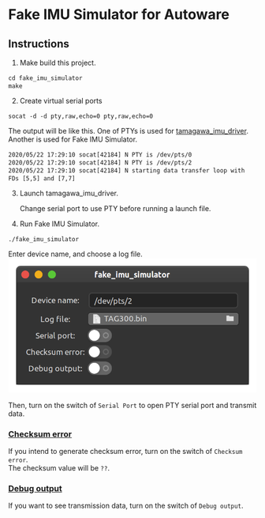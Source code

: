 # Fake IMU Simulator for Autoware

## Instructions

1. Make build this project.

```
cd fake_imu_simulator
make
```

2. Create virtual serial ports

```
socat -d -d pty,raw,echo=0 pty,raw,echo=0
```

The output will be like this.
One of PTYs is used for [tamagawa_imu_driver](https://github.com/tier4/AutowareArchitectureProposal/tree/master/src/sensing/driver/tamagawa_serial_driver).<br>
Another is used for Fake IMU Simulator.

```
2020/05/22 17:29:10 socat[42184] N PTY is /dev/pts/0
2020/05/22 17:29:10 socat[42184] N PTY is /dev/pts/2
2020/05/22 17:29:10 socat[42184] N starting data transfer loop with FDs [5,5] and [7,7]
```

3. Launch tamagawa_imu_driver.

   Change serial port to use PTY before running a launch file.

4. Run Fake IMU Simulator.

```
./fake_imu_simulator
```

Enter device name, and choose a log file.
![window](docs/images/window.png)

Then, turn on the switch of `Serial Port` to open PTY serial port and transmit data.

### <u>Checksum error</u>

If you intend to generate checksum error, turn on the switch of `Checksum error`.<br>
The checksum value will be `??`.

### <u>Debug output</u>

If you want to see transmission data, turn on the switch of `Debug output`.
